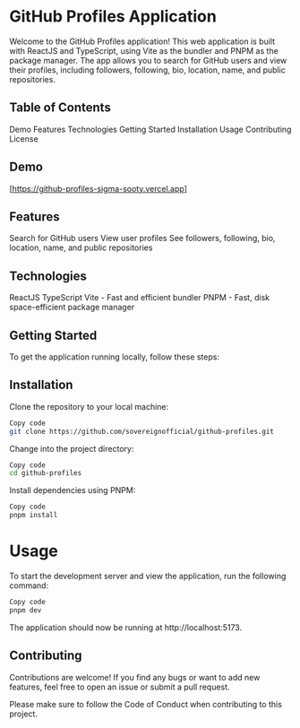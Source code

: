 # GitHub Profiles Application
Welcome to the GitHub Profiles application! This web application is built with ReactJS and TypeScript, using Vite as the bundler and PNPM as the package manager. The app allows you to search for GitHub users and view their profiles, including followers, following, bio, location, name, and public repositories.

## Table of Contents
Demo
Features
Technologies
Getting Started
Installation
Usage
Contributing
License

## Demo
[https://github-profiles-sigma-sooty.vercel.app]

## Features
Search for GitHub users
View user profiles
See followers, following, bio, location, name, and public repositories

## Technologies
ReactJS
TypeScript
Vite - Fast and efficient bundler
PNPM - Fast, disk space-efficient package manager

## Getting Started
To get the application running locally, follow these steps:

## Installation
Clone the repository to your local machine:

``` bash
Copy code
git clone https://github.com/sovereignofficial/github-profiles.git
```
Change into the project directory:

```bash
Copy code
cd github-profiles
```
Install dependencies using PNPM:

``` bash
Copy code
pnpm install
```
# Usage
To start the development server and view the application, run the following command:

```bash
Copy code
pnpm dev
```
The application should now be running at http://localhost:5173.

## Contributing
Contributions are welcome! If you find any bugs or want to add new features, feel free to open an issue or submit a pull request.

Please make sure to follow the Code of Conduct when contributing to this project.
